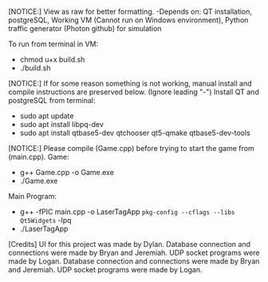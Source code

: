 [NOTICE:]
View as raw for better formatting.
-Depends on: QT installation, postgreSQL, Working VM (Cannot run on Windows environment), Python traffic generator (Photon github) for simulation

To run from terminal in VM:
- chmod u+x build.sh
- ./build.sh

[NOTICE:]
If for some reason something is not working, manual install and compile instructions are preserved below. (Ignore leading "-")
Install QT and postgreSQL from terminal:
- sudo apt update
- sudo apt install libpq-dev
- sudo apt install qtbase5-dev qtchooser qt5-qmake qtbase5-dev-tools

[NOTICE:] 
Please compile (Game.cpp) before trying to start the game from (main.cpp).
Game:
- g++ Game.cpp -o Game.exe
- ./Game.exe

Main Program:
- g++ -fPIC main.cpp -o LaserTagApp `pkg-config --cflags --libs Qt5Widgets` -lpq
- ./LaserTagApp

[Credits]
UI for this project was made by Dylan.
Database connection and connections were made by Bryan and Jeremiah.
UDP socket programs were made by Logan.
Database connection and connections were made by Bryan and Jeremiah.
UDP socket programs were made by Logan.
